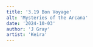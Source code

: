 ```yaml
---
title: '3.19 Bon Voyage'
alt: 'Mysteries of the Arcana'
date: '2024-10-03'
author: 'J Gray'
artist: 'Keira'
---
```


